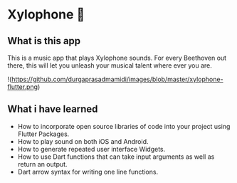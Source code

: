 

# Xylophone 🎹



## What is this app

This is a music app that plays Xylophone sounds. For every Beethoven out there, this will let you unleash your musical talent where ever you are. 

!(https://github.com/durgaprasadmamidi/images/blob/master/xylophone-flutter.png)

## What i have learned

- How to incorporate open source libraries of code into your project using Flutter Packages.
- How to play sound on both iOS and Android.
- How to generate repeated user interface Widgets.
- How to use Dart functions that can take input arguments as well as return an output.
- Dart arrow syntax for writing one line functions.

